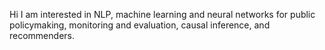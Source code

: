 Hi I am interested in NLP, machine learning and neural networks for public policymaking, monitoring and evaluation, causal inference, and recommenders.
